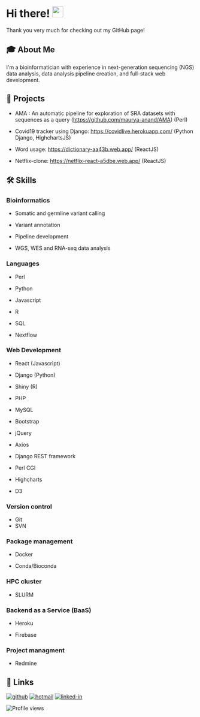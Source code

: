 # Hi there! <img src="https://media.giphy.com/media/hvRJCLFzcasrR4ia7z/giphy.gif" width="29px" height="29px"/>

Thank you very much for checking out my GitHub page!

## 🎓 About Me

I'm a bioinformatician with experience in next-generation sequencing (NGS) data analysis, data analysis pipeline creation, and full-stack web development.

## 📝 Projects

-   AMA : An automatic pipeline for exploration of SRA datasets with sequences as a query (<https://github.com/maurya-anand/AMA>) (Perl)

-   Covid19 tracker using Django: <https://covidlive.herokuapp.com/> (Python Django, HighchartsJS)

-   Word usage: <https://dictionary-aa43b.web.app/> (ReactJS)

-   Netflix-clone: <https://netflix-react-a5dbe.web.app/> (ReactJS)

## 🛠️ Skills

### Bioinformatics

-   Somatic and germline variant calling

-   Variant annotation

-   Pipeline development

-   WGS, WES and RNA-seq data analysis

### Languages

-   Perl

-   Python

-   Javascript

-   R

-   SQL

-   Nextflow

### Web Development

-   React (Javascript)

-   Django (Python)

-   Shiny (R)

-   PHP

-   MySQL

-   Bootstrap

-   jQuery

-   Axios

-   Django REST framework

-   Perl CGI

-   Highcharts

-   D3

### Version control

-   Git
-   SVN

### Package management

-   Docker

-   Conda/Bioconda

### HPC cluster

-   SLURM

### Backend as a Service (BaaS)

-   Heroku

-   Firebase

### Project managment

-   Redmine

## 🔗 Links

[![github](https://img.shields.io/badge/GitHub-0078D4?style=for-the-badge&logo=GitHub&logoColor=white)](https://github.com/maurya-anand) [![hotmail](https://img.shields.io/badge/Microsoft_Outlook-0078D4?style=for-the-badge&logo=microsoft-outlook&logoColor=white)](mailto:anandmaurya@@hotmail.com) [![linked-in](https://img.shields.io/badge/Linked_In-0078D4?style=for-the-badge&logo=LinkedIn&logoColor=white)](https://www.linkedin.com/in/anand-maurya-/)


![Profile views](https://gpvc.arturio.dev/akm0001) 

